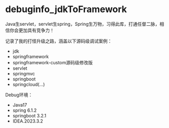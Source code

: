 # debuginfo_jdkToFramework
Java生servlet，servlet生spring，Spring生万物，习得此库，打通任督二脉，相信你会更加具有竞争力！

记录了我的打怪升级之路，涵盖以下源码级调试案例：
- jdk
- springframework
- springframework-custom源码级修改版
- servlet
- springmvc
- springboot
- springcloud(...)

Debug环境：
- Java17
- spring 6.1.2
- springboot 3.2.1
- IDEA.2023.3.2
